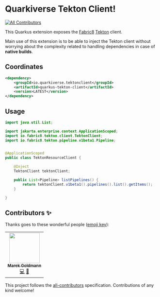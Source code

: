 # Quarkiverse Tekton Client!
<!-- ALL-CONTRIBUTORS-BADGE:START - Do not remove or modify this section -->
[![All Contributors](https://img.shields.io/badge/all_contributors-1-orange.svg?style=flat-square)](#contributors-)
<!-- ALL-CONTRIBUTORS-BADGE:END -->

This Quarkus extension exposes the [Fabric8](https://github.com/fabric8io/kubernetes-client) [Tekton](https://tekton.dev/) client.

Main use of this extension is to be able to inject the Tekton client without worrying about the
complexity related to handling dependencies in case of **native builds**.

## Coordinates

```xml
<dependency>
    <groupId>io.quarkiverse.tektonclient</groupId>
    <artifactId>quarkus-tekton-client</artifactId>
    <version>LATEST</version>
</dependency>
```

## Usage

```java
import java.util.List;

import jakarta.enterprise.context.ApplicationScoped;
import io.fabric8.tekton.client.TektonClient;
import io.fabric8.tekton.pipeline.v1beta1.Pipeline;


@ApplicationScoped
public class TektonResourceClient {

    @Inject
    TektonClient tektonClient;

    public List<Pipeline> listPipelines() {
        return tektonClient.v1beta1().pipelines().list().getItems();
    }

}
```

## Contributors ✨

Thanks goes to these wonderful people ([emoji key](https://allcontributors.org/docs/en/emoji-key)):

<!-- ALL-CONTRIBUTORS-LIST:START - Do not remove or modify this section -->
<!-- prettier-ignore-start -->
<!-- markdownlint-disable -->
<table>
  <tr>
    <td align="center"><a href="https://goldmann.pl/"><img src="https://avatars2.githubusercontent.com/u/43489?v=4?s=100" width="100px;" alt=""/><br /><sub><b>Marek Goldmann</b></sub></a><br /><a href="https://github.com/quarkiverse/quarkiverse-tekton-client/commits?author=goldmann" title="Code">💻</a> <a href="#maintenance-goldmann" title="Maintenance">🚧</a></td>
  </tr>
</table>

<!-- markdownlint-restore -->
<!-- prettier-ignore-end -->

<!-- ALL-CONTRIBUTORS-LIST:END -->

This project follows the [all-contributors](https://github.com/all-contributors/all-contributors) specification. Contributions of any kind welcome!
